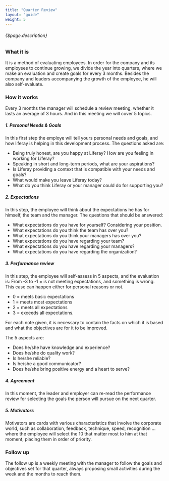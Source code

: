 ```yaml
---
title: "Quarter Review"
layout: "guide"
weight: 5
---
```


###### {$page.description}

<article id="1">

### What it is

It is a method of evaluating employees. In order for the company and its employees to continue growing, we divide the year into quarters, where we make an evaluation and create goals for every 3 months.
Besides the company and leaders accompanying the growth of the employee, he will also self-evaluate.



</article>

<article id="2">

### How it works

Every 3 months the manager will schedule a review meeting, whether it lasts an average of 3 hours. And in this meeting we will cover 5 topics.


##### 1. Personal Needs & Goals

In this first step the employe will tell yours personal needs and goals, and how liferay is helping in this development process. The questions asked are:

- Being truly honest, are you happy at Liferay? How are you feeling in working for Liferay?
- Speaking in short and long-term periods, what are your aspirations?
- Is Liferay providing a context that is compatible with your needs and goals?
- What would make you leave Liferay today?
- What do you think Liferay or your manager could do for supporting you?

##### 2. Expectations

In this step, the employee will think about the expectations he has for himself, the team and the manager. The questions that should be answered:

- What expectations do you have for yourself? Considering your position.
- What expectations do you think the team has over you?
- What expectations do you think your managers has over you?
- What expectations do you have regarding your team?
- What expectations do you have regarding your managers?
- What expectations do you have regarding the organization?


##### 3. Performance review

In this step, the employee will self-assess in 5 aspects, and the evaluation is:
From -3 to -1 = is not meeting expectations, and something is wrong. This case can happen either for personal reasons or not.
- 0 = meets basic expectations
- 1 = meets most expectations
- 2 = meets all expectations
- 3 = exceeds all expectations.

For each note given, it is necessary to contain the facts on which it is based and what the objectives are for it to be improved.

The 5 aspects are:
- Does he/she have knowledge and experience?
- Does he/she do quality work?
- Is he/she reliable?
- Is he/she a good communicator?
- Does he/she bring positive energy and a heart to serve?


##### 4. Agreement

In this moment, the leader and employer can re-read the performance review for selecting the goals the person will pursue on the next quarter.

##### 5. Motivators

Motivators are cards with various characteristics that involve the corporate world, such as collaboration, feedback, technique, speed, recognition ... where the employee will select the 10 that matter most to him at that moment, placing them in order of priority. 


</article>

<article id="3">

### Follow up

The follow up is a weekly meeting with the manager to follow the goals and objectives set for that quarter, always proposing small activities during the week and the months to reach them.


</article>



















